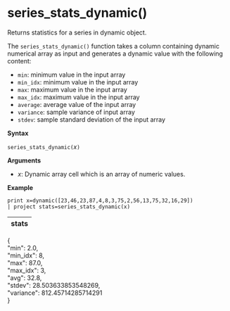 # series_stats_dynamic()

Returns statistics for a series in dynamic object.  

The `series_stats_dynamic()` function takes a column containing dynamic numerical array as input and generates a dynamic value with the following content:
* `min`: minimum value in the input array
* `min_idx`: minimum value in the input array
* `max`: maximum value in the input array
* `max_idx`: maximum value in the input array
* `average`: average value of the input array
* `variance`: sample variance of input array
* `stdev`: sample standard deviation of the input array

**Syntax**

`series_stats_dynamic(`*x*`)`

**Arguments**

* *x*: Dynamic array cell which is an array of numeric values. 

**Example**


```
print x=dynamic([23,46,23,87,4,8,3,75,2,56,13,75,32,16,29]) 
| project stats=series_stats_dynamic(x)

```

|stats|
|---|
{  
  "min": 2.0,  
  "min_idx": 8,  
  "max": 87.0,  
  "max_idx": 3,  
  "avg": 32.8,  
  "stdev": 28.503633853548269,  
  "variance": 812.45714285714291  
}




